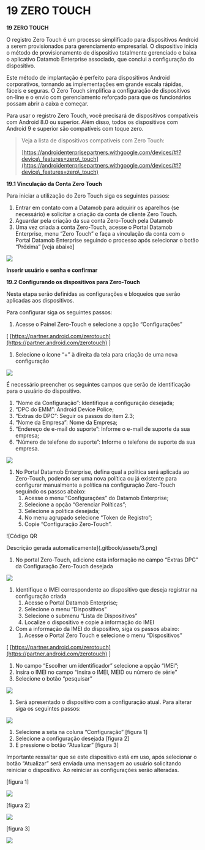 # 19 ZERO TOUCH

**19 ZERO TOUCH**

O registro Zero Touch é um processo simplificado para dispositivos Android a serem provisionados para gerenciamento empresarial. O dispositivo inicia o método de provisionamento de dispositivo totalmente gerenciado e baixa o aplicativo Datamob Enterprise associado, que conclui a configuração do dispositivo.

Este método de implantação é perfeito para dispositivos Android corporativos, tornando as implementações em grande escala rápidas, fáceis e seguras. O Zero Touch simplifica a configuração de dispositivos on-line e o envio com gerenciamento reforçado para que os funcionários possam abrir a caixa e começar.

Para usar o registro Zero Touch, você precisará de dispositivos compatíveis com Android 8.0 ou superior. Além disso, todos os dispositivos com Android 9 e superior são compatíveis com toque zero.

> Veja a lista de dispositivos compatíveis com Zero Touch:
>
> [https://androidenterprisepartners.withgoogle.com/devices/#!?device\_features=zero\_touch](https://androidenterprisepartners.withgoogle.com/devices/#!?device\_features=zero\_touch)

**19.1 Vinculação da Conta Zero Touch**

Para iniciar a utilização do Zero Touch siga os seguintes passos:

1. Entrar em contato com a Datamob para adquirir os aparelhos (se necessário) e solicitar a criação da conta de cliente Zero Touch.
2. Aguardar pela criação da sua conta Zero-Touch pela Datamob
3. Uma vez criada a conta Zero-Touch, acesse o Portal Datamob Enterprise, menu “Zero Touch” e faça a vinculação da conta com o Portal Datamob Enterprise seguindo o processo após selecionar o botão “Próxima” \[veja abaixo]

![](<.gitbook/assets/0 (3).png>)

**Inserir usuário e senha e confirmar**

**19.2 Configurando os dispositivos para Zero-Touch**

Nesta etapa serão definidas as configurações e bloqueios que serão aplicadas aos dispositivos.

Para configurar siga os seguintes passos:

1. Acesse o Painel Zero-Touch e selecione a opção “Configurações”

\[ [https://partner.android.com/zerotouch](https://partner.android.com/zerotouch) ]

1. Selecione o ícone “+” à direita da tela para criação de uma nova configuração

![](<.gitbook/assets/1 (3).png>)

É necessário preencher os seguintes campos que serão de identificação para o usuário do dispositivo.

1. “Nome da Configuração”: Identifique a configuração desejada;
2. “DPC do EMM”: Android Device Police;
3. “Extras do DPC”: Seguir os passos do item 2.3;
4. “Nome da Empresa”: Nome da Empresa;
5. “Endereço de e-mail do suporte”: Informe o e-mail de suporte da sua empresa;
6. “Número de telefone do suporte”: Informe o telefone de suporte da sua empresa.

![](<.gitbook/assets/2 (1).png>)

1. No Portal Datamob Enterprise, defina qual a política será aplicada ao Zero-Touch, podendo ser uma nova política ou já existente para configurar manualmente a política na configuração Zero-Touch seguindo os passos abaixo:
   1. Acesse o menu “Configurações” do Datamob Enterprise;
   2. Selecione a opção “Gerenciar Políticas”;
   3. Selecione a política desejada;
   4. No menu agrupado selecione “Token de Registro”;
   5. Copie “Configuração Zero-Touch”.

![Código QR

Descrição gerada automaticamente](.gitbook/assets/3.png)

1. No portal Zero-Touch, adicione esta informação no campo “Extras DPC” da Configuração Zero-Touch desejada

![](.gitbook/assets/4.png)

1. Identifique o IMEI correspondente ao dispositivo que deseja registrar na configuração criada
   1. Acesse o Portal Datamob Enterprise;
   2. Selecione o menu “Dispositivos”
   3. Selecione o submenu “Lista de Dispositivos”
   4. Localize o dispositivo e copie a informação do IMEI
2. Com a informação da IMEI do dispositivo, siga os passos abaixo:
   1. Acesse o Portal Zero Touch e selecione o menu “Dispositivos”

\[ [https://partner.android.com/zerotouch](https://partner.android.com/zerotouch) ]

1. No campo “Escolher um identificador” selecione a opção “IMEI”;
2. Insira o IMEI no campo “Insira o IMEI, MEID ou número de série”
3. Selecione o botão “pesquisar”

![](.gitbook/assets/5.png)

1. Será apresentado o dispositivo com a configuração atual. Para alterar siga os seguintes passos:

![](.gitbook/assets/6.png)

1. Selecione a seta na coluna “Configuração” \[figura 1]
2. Selecione a configuração desejada \[figura 2]
3. E pressione o botão “Atualizar” \[figura 3]

Importante ressaltar que se este dispositivo está em uso, após selecionar o botão “Atualizar” será enviada uma mensagem ao usuário solicitando reiniciar o dispositivo. Ao reiniciar as configurações serão alteradas.

\[figura 1]

![](.gitbook/assets/7.png)

\[figura 2]

![](.gitbook/assets/8.png)

\[figura 3]

![](.gitbook/assets/9.png)
